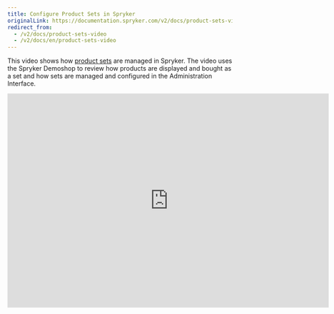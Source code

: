 ```yaml
---
title: Configure Product Sets in Spryker
originalLink: https://documentation.spryker.com/v2/docs/product-sets-video
redirect_from:
  - /v2/docs/product-sets-video
  - /v2/docs/en/product-sets-video
---
```


This video shows how [product sets](/docs/scos/dev/features/201903.0/product-management/product-set.html) are managed in Spryker. The video uses the Spryker Demoshop to review how products are displayed and bought as a set and how sets are managed and configured in the Administration Interface.

<iframe src="https://fast.wistia.net/embed/iframe/9co7uw35a9" title="Product Sets" allowtransparency="true" frameborder="0" scrolling="no" class="wistia_embed" name="wistia_embed" allowfullscreen="0" mozallowfullscreen="0" webkitallowfullscreen="0" oallowfullscreen="0" msallowfullscreen="0" width="720" height="480"></iframe>
